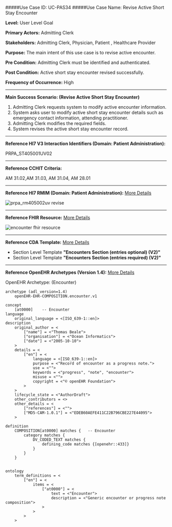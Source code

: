 #####Use Case ID: UC-PAS34
#####Use Case Name: Revise Active Short Stay Encounter

**Level:**                     User Level Goal

**Primary Actors:**            Admitting Clerk

**Stakeholders:**              Admitting Clerk, Physician, Patient , Healthcare Provider

**Purpose:**                   The main intent of this use case is to revise active encounter.

**Pre Condition:**             Admitting Clerk must be identified and authenticated.

**Post Condition:**            Active short stay encounter revised successfully.

**Frequency of Occurrence:**   High
__________________________________________________________
**Main Success Scenario: (Revise Active Short Stay Encounter)**

1. Admitting Clerk requests system to modify active encounter information.
2. System asks user to modify active short stay encounter details such as emergency contact information, attending practitioner.
3. Admitting Clerk modifies the required fields.
4. System revises the active short stay encounter record.

________________________________________________________________________
**Reference Hl7 V3 Interaction Identifiers (Domain: Patient Administration):**

PRPA_ST405001UV02
_______________________________________________________________
**Reference CCHIT Criteria:**

AM 31.02,AM 31.03, AM 31.04, AM 28.01
_______________________________________________________________
**Reference Hl7 RMIM (Domain: Patient Administration):**
[More Details](http://www.hl7.org/implement/standards/product_brief.cfm?product_id=306)

![prpa_rm405002uv revise](https://f.cloud.github.com/assets/5391320/1295477/fa24c9d4-30af-11e3-8636-cada2a79df0e.png)
_______________________________________________________________
**Reference FHIR Resource:**
[More Details](http://www.hl7.org/implement/standards/fhir/resourcelist.html)

![encounter fhir resource](https://f.cloud.github.com/assets/5391320/1295268/cb11790e-30a9-11e3-8af5-6e7bb9dfdbda.png)
_______________________________________________________________
**Reference CDA Template:**
[More Details](http://www.hl7.org/Special/committees/structure/index.cfm)

* Section Level Template **"Encounters Section (entries optional) (V2)"**
* Section Level Template **"Encounters Section (entries required) (V2)"**

_______________________________________________________________
**Reference OpenEHR Archetypes (Version 1.4):**
[More Details](http://www.openehr.org/ckm/)

OpenEHR Archetype: (Encounter)

``` Archetype
archetype (adl_version=1.4)
	openEHR-EHR-COMPOSITION.encounter.v1

concept
	[at0000]	-- Encounter
language
	original_language = <[ISO_639-1::en]>
description
	original_author = <
		["name"] = <"Thomas Beale">
		["organisation"] = <"Ocean Informatics">
		["date"] = <"2005-10-10">
	>
	details = <
		["en"] = <
			language = <[ISO_639-1::en]>
			purpose = <"Record of encounter as a progress note.">
			use = <"">
			keywords = <"progress", "note", "encounter">
			misuse = <"">
			copyright = <"© openEHR Foundation">
		>
	>
	lifecycle_state = <"AuthorDraft">
	other_contributors = <>
	other_details = <
		["references"] = <"">
		["MD5-CAM-1.0.1"] = <"EDEB60AEFE411C22B796CBE227E44095">
	>

definition
	COMPOSITION[at0000] matches {	-- Encounter
		category matches {
			DV_CODED_TEXT matches {
				defining_code matches {[openehr::433]}
			}
		}
	}


ontology
	term_definitions = <
		["en"] = <
			items = <
				["at0000"] = <
					text = <"Encounter">
					description = <"Generic encounter or progress note composition">
				>
			>
		>
	>
```






